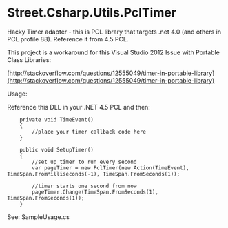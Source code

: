 Street.Csharp.Utils.PclTimer
===================

Hacky Timer adapter - this is PCL library that targets .net 4.0 (and others in PCL profile 88).
Reference it from 4.5 PCL.

This project is a workaround for this Visual Studio 2012 Issue with Portable Class Libraries:

[http://stackoverflow.com/questions/12555049/timer-in-portable-library](http://stackoverflow.com/questions/12555049/timer-in-portable-library)

Usage:

Reference this DLL in your .NET 4.5 PCL and then:

        private void TimeEvent()
        {
            //place your timer callback code here
        }

        public void SetupTimer()
        {
            //set up timer to run every second
            var pageTimer = new PclTimer(new Action(TimeEvent), TimeSpan.FromMilliseconds(-1), TimeSpan.FromSeconds(1));

            //timer starts one second from now
            pageTimer.Change(TimeSpan.FromSeconds(1), TimeSpan.FromSeconds(1));
        }

See: SampleUsage.cs

